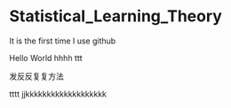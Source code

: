 # Statistical_Learning_Theory

It is the first time I use github

Hello World
hhhh
ttt

发反反复复方法

tttt
jjkkkkkkkkkkkkkkkkkkk
